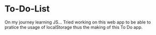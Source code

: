# To-Do-List
On my journey learning JS... Tried working on this web app to be able to pratice the usage of localStorage thus the making of this To Do app.
